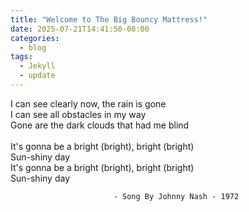 ```yaml
---
title: "Welcome to The Big Bouncy Mattress!"
date: 2025-07-21T14:41:50-08:00
categories:
  - blog
tags:
  - Jekyll
  - update
---
```


I can see clearly now, the rain is gone<br />
I can see all obstacles in my way<br />
Gone are the dark clouds that had me blind<br />
<br />
It's gonna be a bright (bright), bright (bright)<br />
Sun-shiny day<br />
It's gonna be a bright (bright), bright (bright)<br />
Sun-shiny day<br />

                           - Song By Johnny Nash - 1972